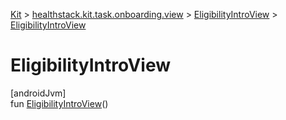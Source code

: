 
[Kit](../../../kit.html) > [healthstack.kit.task.onboarding.view](../index.html) > [EligibilityIntroView](index.html) > [EligibilityIntroView](-eligibility-intro-view.html)



# EligibilityIntroView



[androidJvm]\
fun [EligibilityIntroView](-eligibility-intro-view.html)()




